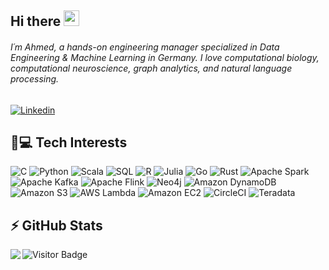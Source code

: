 ## Hi there <img src="https://media.giphy.com/media/hvRJCLFzcasrR4ia7z/giphy.gif" width="25px"></a>
###### I´m Ahmed, a hands-on engineering manager specialized in Data Engineering & Machine Learning in Germany. I love computational biology, computational neuroscience, graph analytics, and natural language processing.

[![Linkedin]( https://img.shields.io/badge/LinkedIn-0077B5?style=for-the-badge&logo=linkedin&logoColor=white )](https://www.linkedin.com/in/ahmaher/)


## 🚀💻 Tech Interests
  ![C]( https://img.shields.io/badge/-black?style=flat-square&logo=c)
  ![Python](https://img.shields.io/badge/Python-black?style=flat-square&logo=Python)
  ![Scala]( https://img.shields.io/badge/Scala-black?style=flat-square&logo=scala)
  ![SQL]( https://img.shields.io/badge/SQL-black?style=flat-square&logo=sql)
  ![R]( https://img.shields.io/badge/-black?style=flat-square&logo=r)
  ![Julia]( https://img.shields.io/badge/Julia-black?style=flat-square&logo=julia)
  ![Go]( https://img.shields.io/badge/Go-black?style=flat-square&logo=go)
  ![Rust]( https://img.shields.io/badge/Rust-black?style=flat-square&logo=rust)
  ![Apache Spark]( https://img.shields.io/badge/Apache%20Spark-black?style=flat-square&logo=apache-spark)
  ![Apache Kafka]( https://img.shields.io/badge/Apache%20Kafka-black?style=flat-square&logo=apache-kafka)
  ![Apache Flink]( https://img.shields.io/badge/Apache%20Flink-black?style=flat-square&logo=apache-flink)
  ![Neo4j]( https://img.shields.io/badge/Neo4j-black?style=flat-square&logo=neo4j)
  ![Amazon DynamoDB]( https://img.shields.io/badge/Amazon%20DynamoDB-black?style=flat-square&logo=amazon-dynamodb)
  ![Amazon S3]( https://img.shields.io/badge/Amazon%20S3-black?style=flat-square&logo=amazon-s3)
  ![AWS Lambda]( https://img.shields.io/badge/AWS%20Lambda-black?style=flat-square&logo=aws-lambda)
  ![Amazon EC2]( https://img.shields.io/badge/Amazon%20EC2-black?style=flat-square&logo=amazon-ec2)
  ![CircleCI]( https://img.shields.io/badge/CircleCI-black?style=flat-square&logo=circleci)
  ![Teradata]( https://img.shields.io/badge/Teradata-black?style=flat-square&logo=teradata)

## ⚡ GitHub Stats

<img align="left" src="https://github-readme-stats.vercel.app/api?username=agghonei&show_icons=true&count_private=true&theme=gruvbox" />

![Visitor Badge](https://visitor-badge.laobi.icu/badge?page_id=agghonei.agghonei)
